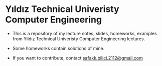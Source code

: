 # Yıldız Technical Univeristy Computer Engineering

- This is a repository of my lecture notes, slides, homeworks, examples from Yıldız Technical Univeristy Computer Engineering lectures. 

- Some homeworks contain solutions of mine. 

- If you want to contribute, contact safakk.bilici.2112@gmail.com
